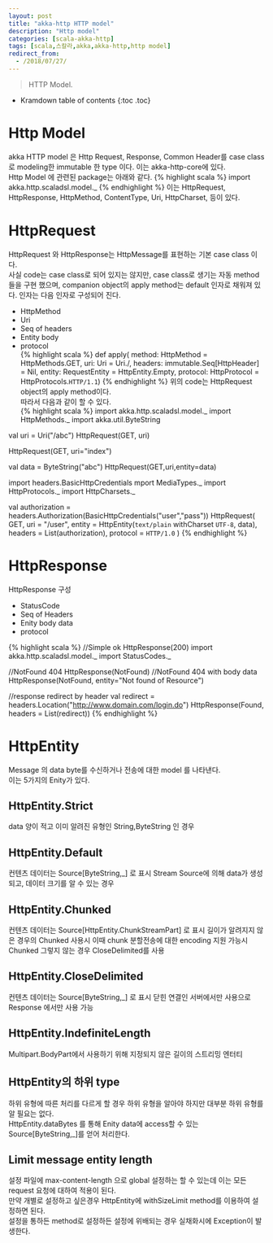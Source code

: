 ```yaml
---
layout: post
title: "akka-http HTTP model"
description: "Http model"
categories: [scala-akka-http]
tags: [scala,스칼라,akka,akka-http,http model]
redirect_from:
  - /2018/07/27/
---
```


> HTTP Model.
>


* Kramdown table of contents
{:toc .toc}

# Http Model
akka HTTP model 은 Http Request, Response, Common Header를 case class로 modeling한 immutable 한 type 이다. 이는 akka-http-core에 있다.  
Http Model 에 관련된 package는 아래와 같다.
{% highlight scala %}
import akka.http.scaladsl.model._
{% endhighlight %}
이는  HttpRequest, HttpResponse, HttpMethod, ContentType, Uri, HttpCharset,  등이 있다.

# HttpRequest
HttpRequest 와 HttpResponse는 HttpMessage를 표현하는 기본 case class 이다.  
사실 code는 case class로 되어 있지는 않지만, case class로 생기는 자동 method들을 구현 했으며, companion object의 apply method는 default 인자로 채워져 있다. 인자는 다음 인자로 구성되어 진다.  
- HttpMethod  
- Uri  
- Seq of headers  
- Entity body  
- protocol  
{% highlight scala %}
def apply(
  method:   HttpMethod                = HttpMethods.GET,
  uri:      Uri                       = Uri./,
  headers:  immutable.Seq[HttpHeader] = Nil,
  entity:   RequestEntity             = HttpEntity.Empty,
  protocol: HttpProtocol              = HttpProtocols.`HTTP/1.1`)
{% endhighlight %}
위의 code는 HttpRequest object의 apply method이다.  
따라서 다음과 같이 할 수 있다.  
{% highlight scala %}
import akka.http.scaladsl.model._
import HttpMethods._
import akka.util.ByteString

val uri = Uri("/abc")
HttpRequest(GET, uri)
  
HttpRequest(GET, uri="index")
  
val data = ByteString("abc")
HttpRequest(GET,uri,entity=data)

import headers.BasicHttpCredentials
mport MediaTypes._
import HttpProtocols._
import HttpCharsets._
  
val authorization = headers.Authorization(BasicHttpCredentials("user","pass"))
HttpRequest(
 GET,
 uri = "/user",
 entity = HttpEntity(`text/plain` withCharset `UTF-8`, data),
 headers = List(authorization),
 protocol = `HTTP/1.0`
)
{% endhighlight %}

# HttpResponse
HttpResponse 구성  
- StatusCode  
- Seq of Headers  
- Enity body data  
- protocol  

{% highlight scala %}
//Simple ok
HttpResponse(200)
import akka.http.scaladsl.model._
import StatusCodes._
  
//NotFound 404
HttpResponse(NotFound)
//NotFound 404 with body data
HttpResponse(NotFound, entity="Not found of Resource")
  

//response redirect by header 
val redirect = headers.Location("http://www.domain.com/login.do")
HttpResponse(Found, headers = List(redirect))
{% endhighlight %}

# HttpEntity
Message 의 data byte를 수신하거나 전송에 대한 model 를 나타낸다.  
이는 5가지의 Enity가 있다.  

## HttpEntity.Strict
data 양이 적고 이미 알려진 유형인 String,ByteString 인 경우 

## HttpEntity.Default
컨텐츠 데이터는 Source\[ByteString,_\] 로 표시
Stream Source에 의해 data가 생성되고, 데이터 크기를 알 수 있는 경우

## HttpEntity.Chunked 
컨텐츠 데이터는 Source\[HttpEntity.ChunkStreamPart\] 로 표시
길이가 알려지지 않은 경우의 Chunked 사용시 이때 chunk 분할전송에 대한 encoding 지원 가능시 Chunked 그렇지 않는 경우 CloseDelimited를 사용

## HttpEntity.CloseDelimited
컨텐츠 데이터는 Source\[ByteString,_\] 로 표시
닫힌 연결인 서버에서만 사용으로 Response 에서만 사용 가능

## HttpEntity.IndefiniteLength
Multipart.BodyPart에서 사용하기 위해 지정되지 않은 길이의 스트리밍 엔터티

## HttpEntity의 하위 type
하위 유형에 따른 처리를 다르게 할 경우 하위 유형을 알아야 하지만 대부분 하위 유형를 알 필요는 없다.  
HttpEntity.dataBytes 를 통해 Enity data에 access할 수 있는 Source\[ByteString,_\]를 얻어 처리한다.  

## Limit message entity length
설정 파일에 max-content-length 으로 global 설정하는 할 수 있는데 이는 모든 request 요청에 대하여 적용이 된다.  
만약 개별로 설정하고 싶은경우 HttpEntity에 withSizeLimit method를 이용하여 설정하면 된다.  
설정을 통하든 method로 설정하든 설정에 위배되는 경우 실채화시에 Exception이 발생한다.  




[^1]: This is a footnote.

[kramdown]: https://kramdown.gettalong.org/
[Simple Texture]: https://github.com/yizeng/jekyll-theme-simple-texture
